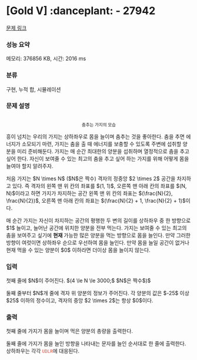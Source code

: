 # [Gold V] :danceplant: - 27942 

[문제 링크](https://www.acmicpc.net/problem/27942) 

### 성능 요약

메모리: 376856 KB, 시간: 2016 ms

### 분류

구현, 누적 합, 시뮬레이션

### 문제 설명

<p style="text-align: center;"><img alt="" src="" style="max-width: min(100%,128px); height: auto;"></p>

<p style="text-align: center;"><small>춤추는 가지의 모습</small></p>

<p>흥이 넘치는 우리의 가지는 상하좌우로 몸을 늘이며 춤추는 것을 좋아한다. 춤을 추면 에너지가 소모되기 마련, 가지는 춤을 출 때 에너지를 보충할 수 있도록 주변에 섭취할 양분을 미리 준비해둔다. 가지는 매 순간 최대한의 양분을 섭취하며 열정적으로 춤을 추고 싶어 한다. 자신이 보여줄 수 있는 최고의 춤을 추고 싶어 하는 가지를 위해 어떻게 몸을 늘여야 할지 알려주자.</p>

<p>처음 가지는 $N \times N$ ($N$은 짝수) 격자의 정중앙 $2 \times 2$ 공간을 차지하고 있다. 즉 격자의 왼쪽 맨 위 칸의 좌표를 $(1, 1)$, 오른쪽 맨 아래 칸의 좌표를 $(N, N)$이라고 하면 가지가 차지하는 공간 왼쪽 맨 위 칸의 좌표는 $(\frac{N}{2}, \frac{N}{2})$, 오른쪽 맨 아래 칸의 좌표는 $(\frac{N}{2} + 1, \frac{N}{2} + 1)$이다.</p>

<p>매 순간 가지는 자신이 차지하는 공간의 평행한 두 변의 길이를 상하좌우 중 한 방향으로 $1$ 늘이고, 늘어난 공간에 위치한 양분을 전부 먹는다. 가지는 보여줄 수 있는 최고의 춤을 보여주고 싶기에 <strong>현재 </strong>가능한 많은 양분을 먹는 방향으로 몸을 늘인다. 만약 그러한 방향이 여럿이면 상하좌우 순으로 우선하여 몸을 늘인다. 만약 몸을 늘일 공간이 없거나 현재 먹을 수 있는 양분이 $0$ 이하라면 더이상 몸을 늘이지 않는다.</p>

### 입력 

 <p>첫째 줄에 $N$이 주어진다. $(4 \le N \le 3000;$ $N$은 짝수$)$</p>

<p>둘째 줄부터 $N$개 줄에 격자 위 양분의 정보가 주어진다. 각 양분의 값은 $-25$ 이상 $25$ 이하의 정수이고, 격자의 중앙 $2 \times 2$는 항상 $0$이다.</p>

### 출력 

 <p>첫째 줄에 가지가 몸을 늘이며 먹은 양분의 총량을 출력한다.</p>

<p>둘째 줄에 가지가 몸을 늘인 방향을 나타내는 문자를 늘인 순서대로 한 줄에 출력한다. 상하좌우는 각각 <span style="color:#e74c3c;"><code>UDLR</code></span>에 대응된다.</p>

